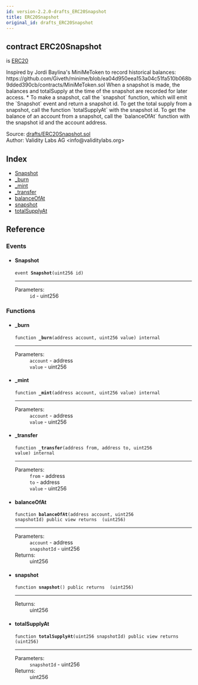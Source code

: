 ```yaml
---
id: version-2.2.0-drafts_ERC20Snapshot
title: ERC20Snapshot
original_id: drafts_ERC20Snapshot
---
```


<div class="contract-doc"><div class="contract"><h2 class="contract-header"><span class="contract-kind">contract</span> ERC20Snapshot</h2><p class="base-contracts"><span>is</span> <a href="token_ERC20_ERC20.html">ERC20</a></p><p class="description">Inspired by Jordi Baylina&#x27;s MiniMeToken to record historical balances: https://github.com/Giveth/minime/blob/ea04d950eea153a04c51fa510b068b9dded390cb/contracts/MiniMeToken.sol When a snapshot is made, the balances and totalSupply at the time of the snapshot are recorded for later access. * To make a snapshot, call the `snapshot` function, which will emit the `Snapshot` event and return a snapshot id. To get the total supply from a snapshot, call the function `totalSupplyAt` with the snapshot id. To get the balance of an account from a snapshot, call the `balanceOfAt` function with the snapshot id and the account address.</p><div class="source">Source: <a href="https://github.com/OpenZeppelin/zeppelin-solidity/blob/v2.2.0/contracts/drafts/ERC20Snapshot.sol" target="_blank">drafts/ERC20Snapshot.sol</a></div><div class="author">Author: Validity Labs AG &lt;info@validitylabs.org&gt;</div></div><div class="index"><h2>Index</h2><ul><li><a href="drafts_ERC20Snapshot.html#Snapshot">Snapshot</a></li><li><a href="drafts_ERC20Snapshot.html#_burn">_burn</a></li><li><a href="drafts_ERC20Snapshot.html#_mint">_mint</a></li><li><a href="drafts_ERC20Snapshot.html#_transfer">_transfer</a></li><li><a href="drafts_ERC20Snapshot.html#balanceOfAt">balanceOfAt</a></li><li><a href="drafts_ERC20Snapshot.html#snapshot">snapshot</a></li><li><a href="drafts_ERC20Snapshot.html#totalSupplyAt">totalSupplyAt</a></li></ul></div><div class="reference"><h2>Reference</h2><div class="events"><h3>Events</h3><ul><li><div class="item event"><span id="Snapshot" class="anchor-marker"></span><h4 class="name">Snapshot</h4><div class="body"><code class="signature">event <strong>Snapshot</strong><span>(uint256 id) </span></code><hr/><dl><dt><span class="label-parameters">Parameters:</span></dt><dd><div><code>id</code> - uint256</div></dd></dl></div></div></li></ul></div><div class="functions"><h3>Functions</h3><ul><li><div class="item function"><span id="_burn" class="anchor-marker"></span><h4 class="name">_burn</h4><div class="body"><code class="signature">function <strong>_burn</strong><span>(address account, uint256 value) </span><span>internal </span></code><hr/><dl><dt><span class="label-parameters">Parameters:</span></dt><dd><div><code>account</code> - address</div><div><code>value</code> - uint256</div></dd></dl></div></div></li><li><div class="item function"><span id="_mint" class="anchor-marker"></span><h4 class="name">_mint</h4><div class="body"><code class="signature">function <strong>_mint</strong><span>(address account, uint256 value) </span><span>internal </span></code><hr/><dl><dt><span class="label-parameters">Parameters:</span></dt><dd><div><code>account</code> - address</div><div><code>value</code> - uint256</div></dd></dl></div></div></li><li><div class="item function"><span id="_transfer" class="anchor-marker"></span><h4 class="name">_transfer</h4><div class="body"><code class="signature">function <strong>_transfer</strong><span>(address from, address to, uint256 value) </span><span>internal </span></code><hr/><dl><dt><span class="label-parameters">Parameters:</span></dt><dd><div><code>from</code> - address</div><div><code>to</code> - address</div><div><code>value</code> - uint256</div></dd></dl></div></div></li><li><div class="item function"><span id="balanceOfAt" class="anchor-marker"></span><h4 class="name">balanceOfAt</h4><div class="body"><code class="signature">function <strong>balanceOfAt</strong><span>(address account, uint256 snapshotId) </span><span>public </span><span>view </span><span>returns  (uint256) </span></code><hr/><dl><dt><span class="label-parameters">Parameters:</span></dt><dd><div><code>account</code> - address</div><div><code>snapshotId</code> - uint256</div></dd><dt><span class="label-return">Returns:</span></dt><dd>uint256</dd></dl></div></div></li><li><div class="item function"><span id="snapshot" class="anchor-marker"></span><h4 class="name">snapshot</h4><div class="body"><code class="signature">function <strong>snapshot</strong><span>() </span><span>public </span><span>returns  (uint256) </span></code><hr/><dl><dt><span class="label-return">Returns:</span></dt><dd>uint256</dd></dl></div></div></li><li><div class="item function"><span id="totalSupplyAt" class="anchor-marker"></span><h4 class="name">totalSupplyAt</h4><div class="body"><code class="signature">function <strong>totalSupplyAt</strong><span>(uint256 snapshotId) </span><span>public </span><span>view </span><span>returns  (uint256) </span></code><hr/><dl><dt><span class="label-parameters">Parameters:</span></dt><dd><div><code>snapshotId</code> - uint256</div></dd><dt><span class="label-return">Returns:</span></dt><dd>uint256</dd></dl></div></div></li></ul></div></div></div>

